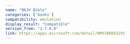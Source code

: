 ```yaml
---
name: "BKJV Bible"
categories: ['books']
compatibility: emulation
display_result: "Compatible"
version_from: "1.7.0.0"
link: https://apps.microsoft.com/detail/9MVJ8KD832VS
---
```

